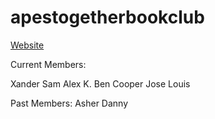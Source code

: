 # apestogetherbookclub

[Website](https://xander-cernek.github.io/apestogetherbookclub/#upcoming)

Current Members:

Xander
Sam
Alex K.
Ben
Cooper
Jose
Louis

Past Members:
Asher
Danny
